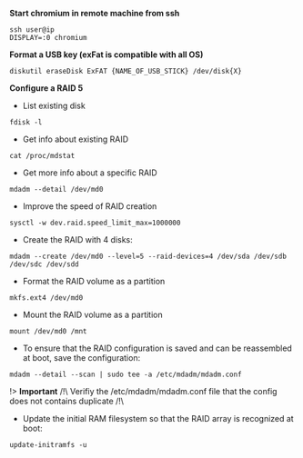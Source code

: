 **Start chromium in remote machine from ssh**
```shell script
ssh user@ip
DISPLAY=:0 chromium
```
**Format a USB key (exFat is compatible with all OS)**
```shell script
diskutil eraseDisk ExFAT {NAME_OF_USB_STICK} /dev/disk{X}
```
**Configure a RAID 5**
- List existing disk
```shell
fdisk -l 
```
- Get info about existing RAID
```shell
cat /proc/mdstat
```
- Get more info about a specific RAID
```shell
mdadm --detail /dev/md0
```
- Improve the speed of RAID creation
```shell
sysctl -w dev.raid.speed_limit_max=1000000
```
- Create the RAID with 4 disks:
```shell
mdadm --create /dev/md0 --level=5 --raid-devices=4 /dev/sda /dev/sdb /dev/sdc /dev/sdd
```
- Format the RAID volume as a partition
```shell
mkfs.ext4 /dev/md0
```
- Mount the RAID volume as a partition
```shell
mount /dev/md0 /mnt
```
- To ensure that the RAID configuration is saved and can be reassembled at boot, save the configuration:
```shell
mdadm --detail --scan | sudo tee -a /etc/mdadm/mdadm.conf
```
!> **Important** /!\ Verifiy the /etc/mdadm/mdadm.conf file that the config does not contains duplicate /!\
- Update the initial RAM filesystem so that the RAID array is recognized at boot:
```shell
update-initramfs -u
```

